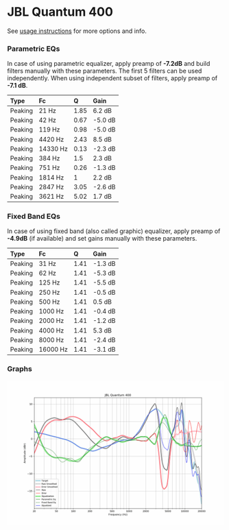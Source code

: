 # JBL Quantum 400
See [usage instructions](https://github.com/jaakkopasanen/AutoEq#usage) for more options and info.

### Parametric EQs
In case of using parametric equalizer, apply preamp of **-7.2dB** and build filters manually
with these parameters. The first 5 filters can be used independently.
When using independent subset of filters, apply preamp of **-7.1 dB**.

| Type    | Fc       |    Q | Gain    |
|:--------|:---------|:-----|:--------|
| Peaking | 21 Hz    | 1.85 | 6.2 dB  |
| Peaking | 42 Hz    | 0.67 | -5.0 dB |
| Peaking | 119 Hz   | 0.98 | -5.0 dB |
| Peaking | 4420 Hz  | 2.43 | 8.5 dB  |
| Peaking | 14330 Hz | 0.13 | -2.3 dB |
| Peaking | 384 Hz   | 1.5  | 2.3 dB  |
| Peaking | 751 Hz   | 0.26 | -1.3 dB |
| Peaking | 1814 Hz  | 1    | 2.2 dB  |
| Peaking | 2847 Hz  | 3.05 | -2.6 dB |
| Peaking | 3621 Hz  | 5.02 | 1.7 dB  |

### Fixed Band EQs
In case of using fixed band (also called graphic) equalizer, apply preamp of **-4.9dB**
(if available) and set gains manually with these parameters.

| Type    | Fc       |    Q | Gain    |
|:--------|:---------|:-----|:--------|
| Peaking | 31 Hz    | 1.41 | -1.3 dB |
| Peaking | 62 Hz    | 1.41 | -5.3 dB |
| Peaking | 125 Hz   | 1.41 | -5.5 dB |
| Peaking | 250 Hz   | 1.41 | -0.5 dB |
| Peaking | 500 Hz   | 1.41 | 0.5 dB  |
| Peaking | 1000 Hz  | 1.41 | -0.4 dB |
| Peaking | 2000 Hz  | 1.41 | -1.2 dB |
| Peaking | 4000 Hz  | 1.41 | 5.3 dB  |
| Peaking | 8000 Hz  | 1.41 | -2.4 dB |
| Peaking | 16000 Hz | 1.41 | -3.1 dB |

### Graphs
![](./JBL%20Quantum%20400.png)